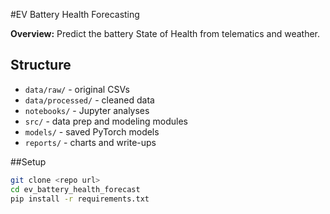 #EV Battery Health Forecasting

**Overview:** Predict the battery State of Health from telematics and weather.

## Structure 
- `data/raw/` - original CSVs
- `data/processed/` - cleaned data
- `notebooks/` - Jupyter analyses
- `src/` - data prep and modeling modules
- `models/` - saved PyTorch models
- `reports/` - charts and write-ups

##Setup
```bash 
git clone <repo url>
cd ev_battery_health_forecast
pip install -r requirements.txt